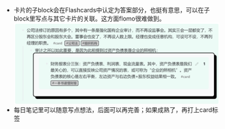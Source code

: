 - 卡片的子block会在Flashcards中认定为答案部分，也挺有意思，可以在子block里写点与其它卡片的关联。这方面flomo很难做到。 ![_20220413120454.png](../assets/_20220413120454_1647101101167_0.png)
- 每日笔记里可以随意写点想法，后面可以再完善；如果成熟了，再打上card标签